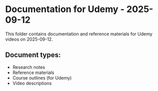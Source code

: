# Documentation for Udemy - 2025-09-12

This folder contains documentation and reference materials for Udemy videos on 2025-09-12.

## Document types:
- Research notes
- Reference materials
- Course outlines (for Udemy)
- Video descriptions

